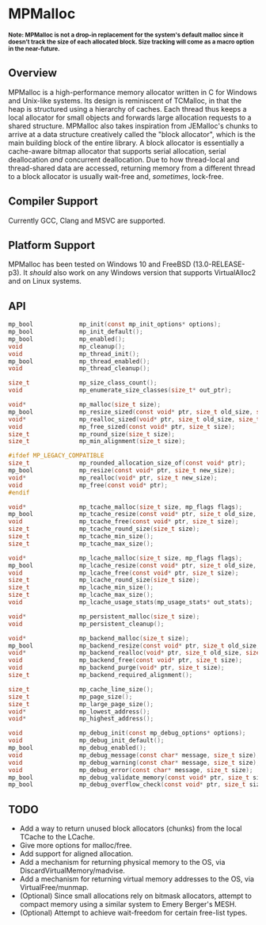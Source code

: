 # MPMalloc
<sub>**Note: MPMalloc is not a drop-in replacement for the system's default malloc since it doesn’t track the size of each allocated block. Size tracking will come as a macro option in the near-future.**</sub>  

## Overview

MPMalloc is a high-performance memory allocator written in C for Windows and Unix-like systems. Its design is reminiscent of TCMalloc, in that the heap is structured using a hierarchy of caches. Each thread thus keeps a local allocator for small objects and forwards large allocation requests to a shared structure. MPMalloc also takes inspiration from JEMalloc's chunks to arrive at a data structure creatively called the "block allocator", which is the main building block of the entire library. A block allocator is essentially a cache-aware bitmap allocator that supports serial allocation, serial deallocation _and_ concurrent deallocation. Due to how thread-local and thread-shared data are accessed, returning memory from a different thread to a block allocator is usually wait-free and, _sometimes_, lock-free.

## Compiler Support

Currently GCC, Clang and MSVC are supported.  

## Platform Support

MPMalloc has been tested on Windows 10 and FreeBSD (13.0-RELEASE-p3). It *should* also work on any Windows version that supports VirtualAlloc2 and on Linux systems.

## API

```c
mp_bool				mp_init(const mp_init_options* options);
mp_bool				mp_init_default();
mp_bool				mp_enabled();
void				mp_cleanup();
void				mp_thread_init();
mp_bool				mp_thread_enabled();
void				mp_thread_cleanup();

size_t				mp_size_class_count();
void				mp_enumerate_size_classes(size_t* out_ptr);

void*	            mp_malloc(size_t size);
mp_bool				mp_resize_sized(const void* ptr, size_t old_size, size_t new_size);
void*	            mp_realloc_sized(void* ptr, size_t old_size, size_t new_size);
void				mp_free_sized(const void* ptr, size_t size);
size_t				mp_round_size(size_t size);
size_t				mp_min_alignment(size_t size);

#ifdef MP_LEGACY_COMPATIBLE
size_t				mp_rounded_allocation_size_of(const void* ptr);
mp_bool				mp_resize(const void* ptr, size_t new_size);
void*	            mp_realloc(void* ptr, size_t new_size);
void				mp_free(const void* ptr);
#endif

void*	            mp_tcache_malloc(size_t size, mp_flags flags);
mp_bool				mp_tcache_resize(const void* ptr, size_t old_size, size_t new_size, mp_flags flags);
void				mp_tcache_free(const void* ptr, size_t size);
size_t				mp_tcache_round_size(size_t size);
size_t				mp_tcache_min_size();
size_t				mp_tcache_max_size();

void*	            mp_lcache_malloc(size_t size, mp_flags flags);
mp_bool				mp_lcache_resize(const void* ptr, size_t old_size, size_t new_size, mp_flags flags);
void				mp_lcache_free(const void* ptr, size_t size);
size_t				mp_lcache_round_size(size_t size);
size_t				mp_lcache_min_size();
size_t				mp_lcache_max_size();
void				mp_lcache_usage_stats(mp_usage_stats* out_stats);

void*	            mp_persistent_malloc(size_t size);
void				mp_persistent_cleanup();

void*	            mp_backend_malloc(size_t size);
mp_bool				mp_backend_resize(const void* ptr, size_t old_size, size_t new_size);
void*				mp_backend_realloc(void* ptr, size_t old_size, size_t new_size);
void				mp_backend_free(const void* ptr, size_t size);
void				mp_backend_purge(void* ptr, size_t size);
size_t				mp_backend_required_alignment();

size_t				mp_cache_line_size();
size_t				mp_page_size();
size_t				mp_large_page_size();
void*				mp_lowest_address();
void*				mp_highest_address();

void				mp_debug_init(const mp_debug_options* options);
void				mp_debug_init_default();
mp_bool				mp_debug_enabled();
void				mp_debug_message(const char* message, size_t size);
void				mp_debug_warning(const char* message, size_t size);
void				mp_debug_error(const char* message, size_t size);
mp_bool				mp_debug_validate_memory(const void* ptr, size_t size);
mp_bool				mp_debug_overflow_check(const void* ptr, size_t size);
```

## TODO
- Add a way to return unused block allocators (chunks) from the local TCache to the LCache.
- Give more options for malloc/free.
- Add support for aligned allocation.
- Add a mechanism for returning physical memory to the OS, via DiscardVirtualMemory/madvise.
- Add a mechanism for returning virtual memory addresses to the OS, via VirtualFree/munmap.  
- (Optional) Since small allocations rely on bitmask allocators, attempt to compact memory using a similar system to Emery Berger's MESH.
- (Optional) Attempt to achieve wait-freedom for certain free-list types.
